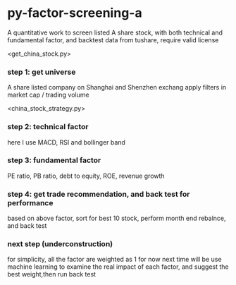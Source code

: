 # py-factor-screening-a
A quantitative work to screen listed A share stock, with both technical and fundamental factor, and backtest
data from tushare, require valid license

<get_china_stock.py>
### step 1: get universe
A share listed company on Shanghai and Shenzhen exchang
apply filters in market cap / trading volume

<china_stock_strategy.py>
### step 2: technical factor
here I use MACD, RSI and bollinger band

### step 3: fundamental factor
PE ratio, PB ratio, debt to equity, ROE, revenue growth

### step 4: get trade recommendation, and back test for performance
based on above factor, sort for best 10 stock, perform month end rebalnce, and back test

### next step (underconstruction)
for simplicity, all the factor are weighted as 1 for now
next time will be use machine learning to examine the real impact of each factor, and suggest the best weight,then run back test

